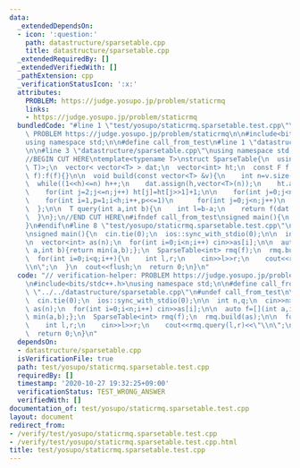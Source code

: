 ```yaml
---
data:
  _extendedDependsOn:
  - icon: ':question:'
    path: datastructure/sparsetable.cpp
    title: datastructure/sparsetable.cpp
  _extendedRequiredBy: []
  _extendedVerifiedWith: []
  _pathExtension: cpp
  _verificationStatusIcon: ':x:'
  attributes:
    PROBLEM: https://judge.yosupo.jp/problem/staticrmq
    links:
    - https://judge.yosupo.jp/problem/staticrmq
  bundledCode: "#line 1 \"test/yosupo/staticrmq.sparsetable.test.cpp\"\n// verification-helper:\
    \ PROBLEM https://judge.yosupo.jp/problem/staticrmq\n\n#include<bits/stdc++.h>\n\
    using namespace std;\n\n#define call_from_test\n#line 1 \"datastructure/sparsetable.cpp\"\
    \n\n#line 3 \"datastructure/sparsetable.cpp\"\nusing namespace std;\n#endif\n\
    //BEGIN CUT HERE\ntemplate<typename T>\nstruct SparseTable{\n  using F = function<T(T,\
    \ T)>;\n  vector< vector<T> > dat;\n  vector<int> ht;\n  const F f;\n\n  SparseTable(F\
    \ f):f(f){}\n\n  void build(const vector<T> &v){\n    int n=v.size(),h=1;\n  \
    \  while((1<<h)<=n) h++;\n    dat.assign(h,vector<T>(n));\n    ht.assign(n+1,0);\n\
    \    for(int j=2;j<=n;j++) ht[j]=ht[j>>1]+1;\n\n    for(int j=0;j<n;j++) dat[0][j]=v[j];\n\
    \    for(int i=1,p=1;i<h;i++,p<<=1)\n      for(int j=0;j<n;j++)\n        dat[i][j]=f(dat[i-1][j],dat[i-1][min(j+p,n-1)]);\n\
    \  };\n\n  T query(int a,int b){\n    int l=b-a;\n    return f(dat[ht[l]][a],dat[ht[l]][b-(1<<ht[l])]);\n\
    \  }\n};\n//END CUT HERE\n#ifndef call_from_test\nsigned main(){\n  return 0;\n\
    }\n#endif\n#line 8 \"test/yosupo/staticrmq.sparsetable.test.cpp\"\n#undef call_from_test\n\
    \nsigned main(){\n  cin.tie(0);\n  ios::sync_with_stdio(0);\n\n  int n,q;\n  cin>>n>>q;\n\
    \n  vector<int> as(n);\n  for(int i=0;i<n;i++) cin>>as[i];\n\n  auto f=[](int\
    \ a,int b){return min(a,b);};\n  SparseTable<int> rmq(f);\n  rmq.build(as);\n\n\
    \  for(int i=0;i<q;i++){\n    int l,r;\n    cin>>l>>r;\n    cout<<rmq.query(l,r)<<\"\
    \\n\";\n  }\n  cout<<flush;\n  return 0;\n}\n"
  code: "// verification-helper: PROBLEM https://judge.yosupo.jp/problem/staticrmq\n\
    \n#include<bits/stdc++.h>\nusing namespace std;\n\n#define call_from_test\n#include\
    \ \"../../datastructure/sparsetable.cpp\"\n#undef call_from_test\n\nsigned main(){\n\
    \  cin.tie(0);\n  ios::sync_with_stdio(0);\n\n  int n,q;\n  cin>>n>>q;\n\n  vector<int>\
    \ as(n);\n  for(int i=0;i<n;i++) cin>>as[i];\n\n  auto f=[](int a,int b){return\
    \ min(a,b);};\n  SparseTable<int> rmq(f);\n  rmq.build(as);\n\n  for(int i=0;i<q;i++){\n\
    \    int l,r;\n    cin>>l>>r;\n    cout<<rmq.query(l,r)<<\"\\n\";\n  }\n  cout<<flush;\n\
    \  return 0;\n}\n"
  dependsOn:
  - datastructure/sparsetable.cpp
  isVerificationFile: true
  path: test/yosupo/staticrmq.sparsetable.test.cpp
  requiredBy: []
  timestamp: '2020-10-27 19:32:25+09:00'
  verificationStatus: TEST_WRONG_ANSWER
  verifiedWith: []
documentation_of: test/yosupo/staticrmq.sparsetable.test.cpp
layout: document
redirect_from:
- /verify/test/yosupo/staticrmq.sparsetable.test.cpp
- /verify/test/yosupo/staticrmq.sparsetable.test.cpp.html
title: test/yosupo/staticrmq.sparsetable.test.cpp
---
```

